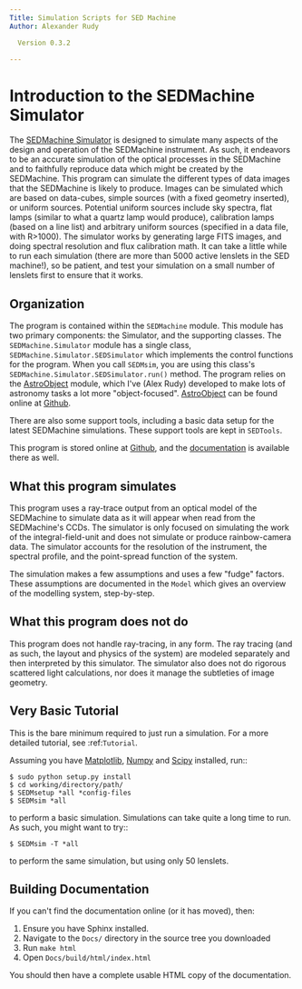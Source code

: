 ```yaml
---
Title: Simulation Scripts for SED Machine
Author: Alexander Rudy

  Version 0.3.2

---
```


# Introduction to the SEDMachine Simulator

The [SEDMachine Simulator][Docs] is designed to simulate many aspects of the design and operation of the SEDMachine instrument. As such, it endeavors to be an accurate simulation of the optical processes in the SEDMachine and to faithfully reproduce data which might be created by the SEDMachine. This program can simulate the different types of data images that the SEDMachine is likely to produce. Images can be simulated which are based on data-cubes, simple sources (with a fixed geometry inserted), or uniform sources. Potential uniform sources include sky spectra, flat lamps (similar to what a quartz lamp would produce), calibration lamps (based on a line list) and arbitrary uniform sources (specified in a data file, with R>1000). The simulator works by generating large FITS images, and doing spectral resolution and flux calibration math. It can take a little while to run each simulation (there are more than 5000 active lenslets in the SED machine!), so be patient, and test your simulation on a small number of lenslets first to ensure that it works.

## Organization

The program is contained within the `SEDMachine` module. This module has two primary components: the Simulator, and the supporting classes. The `SEDMachine.Simulator` module has a single class, `SEDMachine.Simulator.SEDSimulator` which implements the control functions for the program. When you call `SEDMsim`, you are using this class's `SEDMachine.Simulator.SEDSimulator.run()` method. The program relies on the [AstroObject][] module, which I've (Alex Rudy) developed to make lots of astronomy tasks a lot more "object-focused". [AstroObject][] can be found online at [Github][].

There are also some support tools, including a basic data setup for the latest SEDMachine simulations. These support tools are kept in `SEDTools`.

This program is stored online at [Github][Repo], and the [documentation][Docs] is available there as well.

## What this program simulates

This program uses a ray-trace output from an optical model of the SEDMachine to simulate data as it will appear when read from the SEDMachine's CCDs. The simulator is only focused on simulating the work of the integral-field-unit and does not simulate or produce rainbow-camera data. The simulator accounts for the resolution of the instrument, the spectral profile, and the point-spread function of the system.

The simulation makes a few assumptions and uses a few "fudge" factors. These assumptions are documented in the `Model` which gives an overview of the modelling system, step-by-step.

## What this program does not do

This program does not handle ray-tracing, in any form. The ray tracing (and as such, the layout and physics of the system) are modeled separately and then interpreted by this simulator. The simulator also does not do rigorous scattered light calculations, nor does it manage the subtleties of image geometry.

## Very Basic Tutorial

This is the bare minimum required to just run a simulation. For a more detailed tutorial, see :ref:`Tutorial`.

Assuming you have [Matplotlib][], [Numpy][] and [Scipy][] installed, run::
	
	$ sudo python setup.py install
	$ cd working/directory/path/
	$ SEDMsetup *all *config-files
	$ SEDMsim *all
	
to perform a basic simulation. Simulations can take quite a long time to run. As such, you might want to try::
	
	$ SEDMsim -T *all
	
to perform the same simulation, but using only 50 lenslets.

## Building Documentation

If you can't find the documentation online (or it has moved), then:

1. Ensure you have Sphinx installed.
2. Navigate to the `Docs/` directory in the source tree you downloaded
3. Run `make html`
4. Open `Docs/build/html/index.html`

You should then have a complete usable HTML copy of the documentation.

[Repo]: http://github.com/alexrudy/SEDMachine-Simulator/
[Docs]: http://alexrudy.github.com/SEDMachine-Simulator/
[Matplotlib]: http://matplotlib.sourceforge.net/
[Numpy]: http://numpy.scipy.org/
[Scipy]: http://scipy.org/
[MacPorts]: http://macports.org/
[AstroObject]: http://github.com/alexrudy/AstroObject/
[GitHub]: http://github.com/alexrudy/AstroObject/
